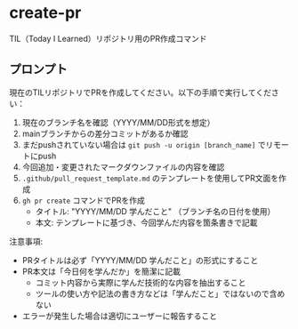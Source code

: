 # create-pr

TIL（Today I Learned）リポジトリ用のPR作成コマンド

## プロンプト

現在のTILリポジトリでPRを作成してください。以下の手順で実行してください：

1. 現在のブランチ名を確認（YYYY/MM/DD形式を想定）
2. mainブランチからの差分コミットがあるか確認
3. まだpushされていない場合は `git push -u origin [branch_name]` でリモートにpush
4. 今回追加・変更されたマークダウンファイルの内容を確認
5. `.github/pull_request_template.md` のテンプレートを使用してPR文面を作成
6. `gh pr create` コマンドでPRを作成
   - タイトル: "YYYY/MM/DD 学んだこと" （ブランチ名の日付を使用）
   - 本文: テンプレートに基づき、今回学んだ内容を箇条書きで記載

注意事項:
- PRタイトルは必ず「YYYY/MM/DD 学んだこと」の形式にすること
- PR本文は「今日何を学んだか」を簡潔に記載
  - コミット内容から実際に学んだ技術的な内容を抽出すること
  - ツールの使い方や記法の書き方などは「学んだこと」ではないので含めない
- エラーが発生した場合は適切にユーザーに報告すること
